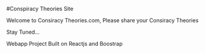 
#Conspiracy Theories Site

Welcome to Consiracy Theories.com, Please share your Consiracy Theories

Stay Tuned...

Webapp Project Built on Reactjs and Boostrap
